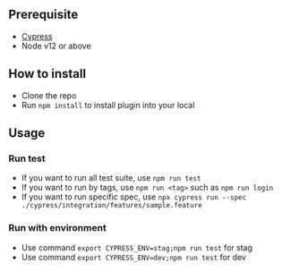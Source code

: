 ## Prerequisite

- [Cypress](https://www.toolsqa.com/cypress/what-is-cypress/)
- Node v12 or above

## How to install
- Clone the repo
- Run `npm install` to install plugin into your local

## Usage
### Run test
- If you want to run all test suite, use `npm run test`
- If you want to run by tags, use `npm run <tag>` such as `npm run login`
- If you want to run specific spec, use `npx cypress run --spec ./cypress/integration/features/sample.feature`

### Run with environment
- Use command `export CYPRESS_ENV=stag;npm run test` for stag
- Use command `export CYPRESS_ENV=dev;npm run test` for dev
